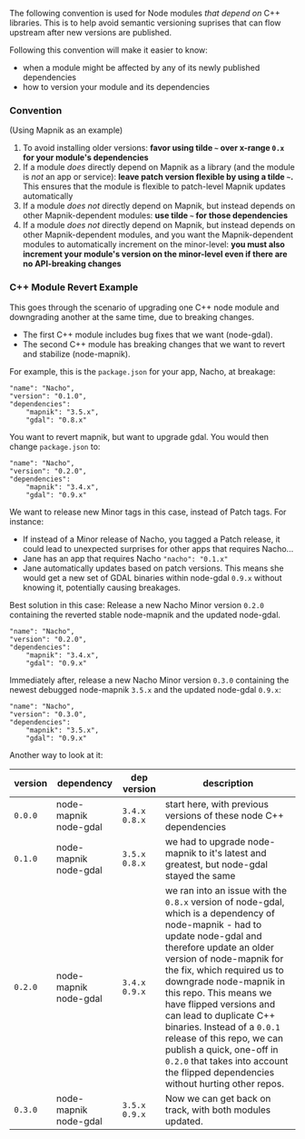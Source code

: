 The following convention is used for Node modules *that depend on* C++ libraries. This is to help avoid semantic versioning suprises that can flow upstream after new versions are published. 

Following this convention will make it easier to know:
- when a module might be affected by any of its newly published dependencies
- how to version your module and its dependencies

### Convention

(Using Mapnik as an example)

1. To avoid installing older versions: **favor using tilde `~` over x-range `0.x` for your module's dependencies**
2. If a module *does* directly depend on Mapnik as a library (and the module is *not* an app or service): **leave patch version flexible by using a tilde `~`.** This ensures that the module is flexible to patch-level Mapnik updates automatically
3. If a module *does not* directly depend on Mapnik, but instead depends on other Mapnik-dependent modules: **use tilde `~` for those dependencies**
4. If a module *does not* directly depend on Mapnik, but instead depends on other Mapnik-dependent modules, and you want the Mapnik-dependent modules to automatically increment on the minor-level: **you must also increment your module's version on the minor-level even if there are no API-breaking changes**


### C++ Module Revert Example

This goes through the scenario of upgrading one C++ node module and downgrading another at the same time, due to breaking changes. 
- The first C++ module includes bug fixes that we want (node-gdal). 
- The second C++ module has breaking changes that we want to revert and stabilize (node-mapnik).

For example, this is the `package.json` for your app, Nacho, at breakage:
```
"name": "Nacho",
"version": "0.1.0", 
"dependencies":
	"mapnik": "3.5.x",
	"gdal": "0.8.x"
```

You want to revert mapnik, but want to upgrade gdal. You would then change `package.json` to:
```
"name": "Nacho",
"version": "0.2.0", 
"dependencies":
	"mapnik": "3.4.x",
	"gdal": "0.9.x"
```


We want to release new Minor tags in this case, instead of Patch tags. For instance:
- If instead of a Minor release of Nacho, you tagged a Patch release, it could lead to unexpected surprises for other apps that requires Nacho...
- Jane has an app that requires Nacho
```"nacho": "0.1.x"```
- Jane automatically updates based on patch versions. This means she would get a new set of GDAL binaries within node-gdal `0.9.x` without knowing it, potentially causing breakages.

Best solution in this case:
Release a new Nacho Minor version `0.2.0` containing the reverted stable node-mapnik and the updated node-gdal. 
```
"name": "Nacho",
"version": "0.2.0", 
"dependencies":
	"mapnik": "3.4.x",
	"gdal": "0.9.x"
```
Immediately after, release a new Nacho Minor version `0.3.0` containing the newest debugged node-mapnik `3.5.x` and the updated node-gdal `0.9.x`:
```
"name": "Nacho",
"version": "0.3.0", 
"dependencies":
	"mapnik": "3.5.x",
	"gdal": "0.9.x"
```

Another way to look at it:

| version  | dependency              | dep version       | description                                                                                                                                                                                                                                                                                                                                                                                                                                                                                             |
|----------|-------------------------|-------------------|---------------------------------------------------------------------------------------------------------------------------------------------------------------------------------------------------------------------------------------------------------------------------------------------------------------------------------------------------------------------------------------------------------------------------------------------------------------------------------------------------------|
| `0.0.0` | node-mapnik   node-gdal | `3.4.x`   `0.8.x` | start here, with previous versions of these node C++ dependencies                                                                                                                                                                                                                                                                                                                                                                                                                                       |
| `0.1.0` | node-mapnik   node-gdal | `3.5.x`   `0.8.x` | we had to upgrade node-mapnik to it's latest and greatest, but node-gdal stayed the same                                                                                                                                                                                                                                                                                                                                                                                                                |
| `0.2.0` | node-mapnik   node-gdal | `3.4.x`   `0.9.x` | we ran into an issue with the `0.8.x` version of node-gdal, which is a dependency of node-mapnik - had to update node-gdal and therefore update an older version of node-mapnik for the fix, which required us to downgrade node-mapnik in this repo. This means we have flipped versions and can lead to duplicate C++ binaries. Instead of a `0.0.1` release of this repo, we can publish a quick, one-off in `0.2.0` that takes into account the flipped dependencies without hurting other repos. |
| `0.3.0` | node-mapnik   node-gdal | `3.5.x`   `0.9.x` | Now we can get back on track, with both modules updated.                                                                                                                                                                                                                                                                                                                                                                                                                                                |